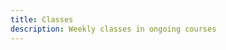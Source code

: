 ```yaml
---
title: Classes
description: Weekly classes in ongoing courses
---
```


<script setup>
import { defineClientComponent } from 'vitepress'

import ClassSchedule from './ClassSchedule.vue'

const ClassList = defineClientComponent(() => import('./ClassList.vue'))
const ClassPage = defineClientComponent(() => import('./ClassPage.vue'))

</script>

<ClassList />

<ClassSchedule />

<ClassPage />
